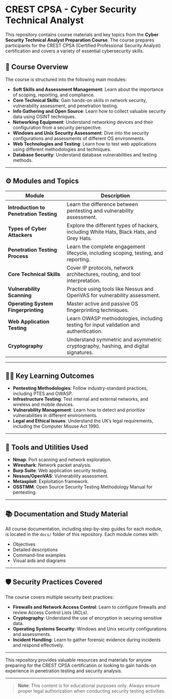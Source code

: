 # CREST CPSA  - Cyber Security Technical Analyst

This repository contains course materials and key topics from the **Cyber Security Technical Analyst Preparation Course**. The course prepares participants for the CREST CPSA (Certified Professional Security Analyst) certification and covers a variety of essential cybersecurity skills.

## 📝 Course Overview

The course is structured into the following main modules:
- **Soft Skills and Assessment Management**: Learn about the importance of scoping, reporting, and compliance.
- **Core Technical Skills**: Gain hands-on skills in network security, vulnerability assessment, and penetration testing.
- **Info Gathering and Open Source**: Learn how to collect valuable security data using OSINT techniques.
- **Networking Equipment**: Understand networking devices and their configuration from a security perspective.
- **Windows and Unix Security Assessment**: Dive into the security configurations and assessments of different OS environments.
- **Web Technologies and Testing**: Learn how to test web applications using different methodologies and techniques.
- **Database Security**: Understand database vulnerabilities and testing methods.

---

## ⚙️ Modules and Topics

| **Module**                         | **Description**                                                                 |
| ----------------------------------- | -------------------------------------------------------------------------------- |
| **Introduction to Penetration Testing** | Learn the difference between pentesting and vulnerability assessment.              |
| **Types of Cyber Attackers**        | Explore the different types of hackers, including White Hats, Black Hats, and Grey Hats. |
| **Penetration Testing Process**     | Learn the complete engagement lifecycle, including scoping, testing, and reporting. |
| **Core Technical Skills**           | Cover IP protocols, network architectures, routing, and tool interpretation.        |
| **Vulnerability Scanning**          | Practice using tools like Nessus and OpenVAS for vulnerability assessment.          |
| **Operating System Fingerprinting** | Master active and passive OS fingerprinting techniques.                             |
| **Web Application Testing**         | Learn OWASP methodologies, including testing for input validation and authentication. |
| **Cryptography**                    | Understand symmetric and asymmetric cryptography, hashing, and digital signatures.   |

---

## 🧑‍💻 Key Learning Outcomes

- **Pentesting Methodologies**: Follow industry-standard practices, including PTES and OWASP.
- **Infrastructure Testing**: Test internal and external networks, and wireless and mobile devices.
- **Vulnerability Management**: Learn how to detect and prioritize vulnerabilities in different environments.
- **Legal and Ethical Issues**: Understand the UK’s legal requirements, including the Computer Misuse Act 1990.

---

## 🔧 Tools and Utilities Used

- **Nmap**: Port scanning and network exploration.
- **Wireshark**: Network packet analysis.
- **Burp Suite**: Web application security testing.
- **Nessus/OpenVAS**: Vulnerability assessment.
- **Metasploit**: Exploitation framework.
- **OSSTMM**: Open Source Security Testing Methodology Manual for pentesting.

---

## 📚 Documentation and Study Material

All course documentation, including step-by-step guides for each module, is located in the `docs/` folder of this repository. Each module comes with:
- Objectives
- Detailed descriptions
- Command-line examples
- Visual aids and diagrams

---

## 🛡️ Security Practices Covered

The course covers multiple security best practices:
- **Firewalls and Network Access Control**: Learn to configure firewalls and review Access Control Lists (ACLs).
- **Cryptography**: Understand the use of encryption in securing sensitive data.
- **Operating Systems Security**: Windows and Unix security configurations and assessments.
- **Incident Handling**: Learn to gather forensic evidence during incidents and respond effectively.

---

This repository provides valuable resources and materials for anyone preparing for the CREST CPSA certification or looking to gain hands-on experience in penetration testing and security analysis.

---

> **Note**: This content is for educational purposes only. Always ensure proper legal authorization when conducting security testing activities.
